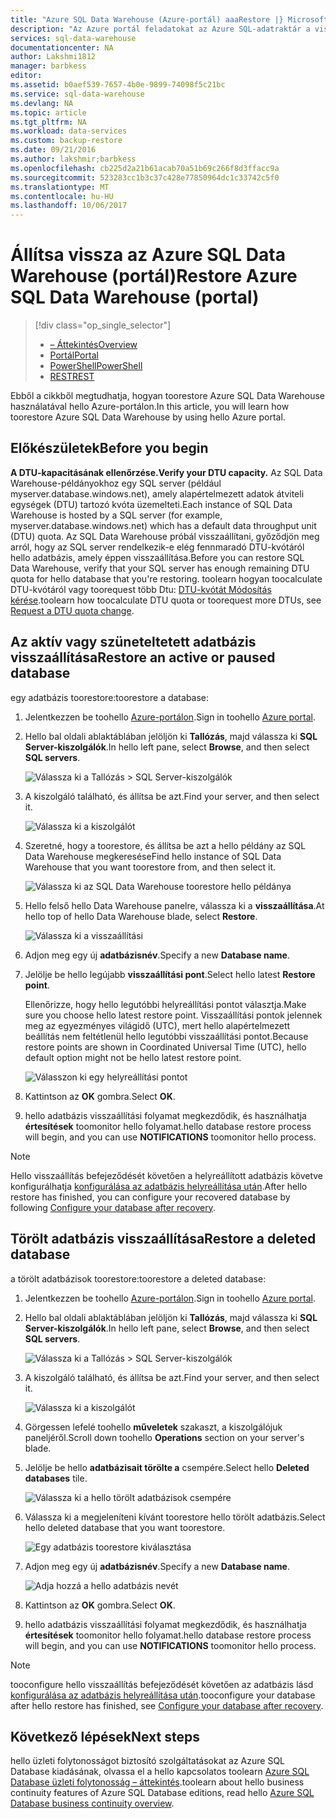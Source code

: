 ```yaml
---
title: "Azure SQL Data Warehouse (Azure-portál) aaaRestore |} Microsoft Docs"
description: "Az Azure portál feladatokat az Azure SQL-adatraktár a visszaállításakor."
services: sql-data-warehouse
documentationcenter: NA
author: Lakshmi1812
manager: barbkess
editor: 
ms.assetid: b0aef539-7657-4b0e-9899-74098f5c21bc
ms.service: sql-data-warehouse
ms.devlang: NA
ms.topic: article
ms.tgt_pltfrm: NA
ms.workload: data-services
ms.custom: backup-restore
ms.date: 09/21/2016
ms.author: lakshmir;barbkess
ms.openlocfilehash: cb225d2a21b61acab70a51b69c266f8d3ffacc9a
ms.sourcegitcommit: 523283cc1b3c37c428e77850964dc1c33742c5f0
ms.translationtype: MT
ms.contentlocale: hu-HU
ms.lasthandoff: 10/06/2017
---
```

# <a name="restore-azure-sql-data-warehouse-portal"></a><span data-ttu-id="c2f0f-103">Állítsa vissza az Azure SQL Data Warehouse (portál)</span><span class="sxs-lookup"><span data-stu-id="c2f0f-103">Restore Azure SQL Data Warehouse (portal)</span></span>
> [!div class="op_single_selector"]
> * <span data-ttu-id="c2f0f-104">[– Áttekintés][Overview]</span><span class="sxs-lookup"><span data-stu-id="c2f0f-104">[Overview][Overview]</span></span>
> * <span data-ttu-id="c2f0f-105">[Portál][Portal]</span><span class="sxs-lookup"><span data-stu-id="c2f0f-105">[Portal][Portal]</span></span>
> * <span data-ttu-id="c2f0f-106">[PowerShell][PowerShell]</span><span class="sxs-lookup"><span data-stu-id="c2f0f-106">[PowerShell][PowerShell]</span></span>
> * <span data-ttu-id="c2f0f-107">[REST][REST]</span><span class="sxs-lookup"><span data-stu-id="c2f0f-107">[REST][REST]</span></span>
>
>
<span data-ttu-id="c2f0f-108">Ebből a cikkből megtudhatja, hogyan toorestore Azure SQL Data Warehouse használatával hello Azure-portálon.</span><span class="sxs-lookup"><span data-stu-id="c2f0f-108">In this article, you will learn how toorestore Azure SQL Data Warehouse by using hello Azure portal.</span></span>

## <a name="before-you-begin"></a><span data-ttu-id="c2f0f-109">Előkészületek</span><span class="sxs-lookup"><span data-stu-id="c2f0f-109">Before you begin</span></span>
<span data-ttu-id="c2f0f-110">**A DTU-kapacitásának ellenőrzése.**</span><span class="sxs-lookup"><span data-stu-id="c2f0f-110">**Verify your DTU capacity.**</span></span> <span data-ttu-id="c2f0f-111">Az SQL Data Warehouse-példányokhoz egy SQL server (például myserver.database.windows.net), amely alapértelmezett adatok átviteli egységek (DTU) tartozó kvóta üzemelteti.</span><span class="sxs-lookup"><span data-stu-id="c2f0f-111">Each instance of SQL Data Warehouse is hosted by a SQL server (for example, myserver.database.windows.net) which has a default data throughput unit (DTU) quota.</span></span> <span data-ttu-id="c2f0f-112">Az SQL Data Warehouse próbál visszaállítani, győződjön meg arról, hogy az SQL server rendelkezik-e elég fennmaradó DTU-kvótáról hello adatbázis, amely éppen visszaállítása.</span><span class="sxs-lookup"><span data-stu-id="c2f0f-112">Before you can restore SQL Data Warehouse, verify that your SQL server has enough remaining DTU quota for hello database that you're restoring.</span></span> <span data-ttu-id="c2f0f-113">toolearn hogyan toocalculate DTU-kvótáról vagy toorequest több Dtu: [DTU-kvótát Módosítás kérése][Request a DTU quota change].</span><span class="sxs-lookup"><span data-stu-id="c2f0f-113">toolearn how toocalculate DTU quota or toorequest more DTUs, see [Request a DTU quota change][Request a DTU quota change].</span></span>

## <a name="restore-an-active-or-paused-database"></a><span data-ttu-id="c2f0f-114">Az aktív vagy szüneteltetett adatbázis visszaállítása</span><span class="sxs-lookup"><span data-stu-id="c2f0f-114">Restore an active or paused database</span></span>
<span data-ttu-id="c2f0f-115">egy adatbázis toorestore:</span><span class="sxs-lookup"><span data-stu-id="c2f0f-115">toorestore a database:</span></span>

1. <span data-ttu-id="c2f0f-116">Jelentkezzen be toohello [Azure-portálon][Azure portal].</span><span class="sxs-lookup"><span data-stu-id="c2f0f-116">Sign in toohello [Azure portal][Azure portal].</span></span>
2. <span data-ttu-id="c2f0f-117">Hello bal oldali ablaktáblában jelöljön ki **Tallózás**, majd válassza ki **SQL Server-kiszolgálók**.</span><span class="sxs-lookup"><span data-stu-id="c2f0f-117">In hello left pane, select **Browse**, and then select **SQL servers**.</span></span>

    ![Válassza ki a Tallózás > SQL Server-kiszolgálók](./media/sql-data-warehouse-restore-database-portal/01-browse-for-sql-server.png)
3. <span data-ttu-id="c2f0f-119">A kiszolgáló található, és állítsa be azt.</span><span class="sxs-lookup"><span data-stu-id="c2f0f-119">Find your server, and then select it.</span></span>

    ![Válassza ki a kiszolgálót](./media/sql-data-warehouse-restore-database-portal/01-select-server.png)
4. <span data-ttu-id="c2f0f-121">Szeretné, hogy a toorestore, és állítsa be azt a hello példány az SQL Data Warehouse megkeresése</span><span class="sxs-lookup"><span data-stu-id="c2f0f-121">Find hello instance of SQL Data Warehouse that you want toorestore from, and then select it.</span></span>

    ![Válassza ki az SQL Data Warehouse toorestore hello példánya](./media/sql-data-warehouse-restore-database-portal/01-select-active-dw.png)
5. <span data-ttu-id="c2f0f-123">Hello felső hello Data Warehouse panelre, válassza ki a **visszaállítása**.</span><span class="sxs-lookup"><span data-stu-id="c2f0f-123">At hello top of hello Data Warehouse blade, select **Restore**.</span></span>

    ![Válassza ki a visszaállítási](./media/sql-data-warehouse-restore-database-portal/01-select-restore-from-active.png)
6. <span data-ttu-id="c2f0f-125">Adjon meg egy új **adatbázisnév**.</span><span class="sxs-lookup"><span data-stu-id="c2f0f-125">Specify a new **Database name**.</span></span>
7. <span data-ttu-id="c2f0f-126">Jelölje be hello legújabb **visszaállítási pont**.</span><span class="sxs-lookup"><span data-stu-id="c2f0f-126">Select hello latest **Restore point**.</span></span>

   <span data-ttu-id="c2f0f-127">Ellenőrizze, hogy hello legutóbbi helyreállítási pontot választja.</span><span class="sxs-lookup"><span data-stu-id="c2f0f-127">Make sure you choose hello latest restore point.</span></span> <span data-ttu-id="c2f0f-128">Visszaállítási pontok jelennek meg az egyezményes világidő (UTC), mert hello alapértelmezett beállítás nem feltétlenül hello legutóbbi visszaállítási pontot.</span><span class="sxs-lookup"><span data-stu-id="c2f0f-128">Because restore points are shown in Coordinated Universal Time (UTC), hello default option might not be hello latest restore point.</span></span>

      ![Válasszon ki egy helyreállítási pontot](./media/sql-data-warehouse-restore-database-portal/01-restore-blade-from-active.png)
8. <span data-ttu-id="c2f0f-130">Kattintson az **OK** gombra.</span><span class="sxs-lookup"><span data-stu-id="c2f0f-130">Select **OK**.</span></span>
9. <span data-ttu-id="c2f0f-131">hello adatbázis visszaállítási folyamat megkezdődik, és használhatja **értesítések** toomonitor hello folyamat.</span><span class="sxs-lookup"><span data-stu-id="c2f0f-131">hello database restore process will begin, and you can use **NOTIFICATIONS** toomonitor hello process.</span></span>

> [!NOTE]
> <span data-ttu-id="c2f0f-132">Hello visszaállítás befejeződését követően a helyreállított adatbázis követve konfigurálhatja [konfigurálása az adatbázis helyreállítása után][Configure your database after recovery].</span><span class="sxs-lookup"><span data-stu-id="c2f0f-132">After hello restore has finished, you can configure your recovered database by following [Configure your database after recovery][Configure your database after recovery].</span></span>
>
>

## <a name="restore-a-deleted-database"></a><span data-ttu-id="c2f0f-133">Törölt adatbázis visszaállítása</span><span class="sxs-lookup"><span data-stu-id="c2f0f-133">Restore a deleted database</span></span>
<span data-ttu-id="c2f0f-134">a törölt adatbázisok toorestore:</span><span class="sxs-lookup"><span data-stu-id="c2f0f-134">toorestore a deleted database:</span></span>

1. <span data-ttu-id="c2f0f-135">Jelentkezzen be toohello [Azure-portálon][Azure portal].</span><span class="sxs-lookup"><span data-stu-id="c2f0f-135">Sign in toohello [Azure portal][Azure portal].</span></span>
2. <span data-ttu-id="c2f0f-136">Hello bal oldali ablaktáblában jelöljön ki **Tallózás**, majd válassza ki **SQL Server-kiszolgálók**.</span><span class="sxs-lookup"><span data-stu-id="c2f0f-136">In hello left pane, select **Browse**, and then select **SQL servers**.</span></span>

    ![Válassza ki a Tallózás > SQL Server-kiszolgálók](./media/sql-data-warehouse-restore-database-portal/01-browse-for-sql-server.png)
3. <span data-ttu-id="c2f0f-138">A kiszolgáló található, és állítsa be azt.</span><span class="sxs-lookup"><span data-stu-id="c2f0f-138">Find your server, and then select it.</span></span>

    ![Válassza ki a kiszolgálót](./media/sql-data-warehouse-restore-database-portal/02-select-server.png)
4. <span data-ttu-id="c2f0f-140">Görgessen lefelé toohello **műveletek** szakaszt, a kiszolgálójuk paneljéről.</span><span class="sxs-lookup"><span data-stu-id="c2f0f-140">Scroll down toohello **Operations** section on your server's blade.</span></span>
5. <span data-ttu-id="c2f0f-141">Jelölje be hello **adatbázisait törölte a** csempére.</span><span class="sxs-lookup"><span data-stu-id="c2f0f-141">Select hello **Deleted databases** tile.</span></span>

    ![Válassza ki a hello törölt adatbázisok csempére](./media/sql-data-warehouse-restore-database-portal/02-select-deleted-dws.png)
6. <span data-ttu-id="c2f0f-143">Válassza ki a megjeleníteni kívánt toorestore hello törölt adatbázis.</span><span class="sxs-lookup"><span data-stu-id="c2f0f-143">Select hello deleted database that you want toorestore.</span></span>

    ![Egy adatbázis toorestore kiválasztása](./media/sql-data-warehouse-restore-database-portal/02-select-deleted-dw.png)
7. <span data-ttu-id="c2f0f-145">Adjon meg egy új **adatbázisnév**.</span><span class="sxs-lookup"><span data-stu-id="c2f0f-145">Specify a new **Database name**.</span></span>

    ![Adja hozzá a hello adatbázis nevét](./media/sql-data-warehouse-restore-database-portal/02-restore-blade-from-deleted.png)
8. <span data-ttu-id="c2f0f-147">Kattintson az **OK** gombra.</span><span class="sxs-lookup"><span data-stu-id="c2f0f-147">Select **OK**.</span></span>
9. <span data-ttu-id="c2f0f-148">hello adatbázis visszaállítási folyamat megkezdődik, és használhatja **értesítések** toomonitor hello folyamat.</span><span class="sxs-lookup"><span data-stu-id="c2f0f-148">hello database restore process will begin, and you can use **NOTIFICATIONS** toomonitor hello process.</span></span>

> [!NOTE]
> <span data-ttu-id="c2f0f-149">tooconfigure hello visszaállítás befejeződését követően az adatbázis lásd [konfigurálása az adatbázis helyreállítása után][Configure your database after recovery].</span><span class="sxs-lookup"><span data-stu-id="c2f0f-149">tooconfigure your database after hello restore has finished, see [Configure your database after recovery][Configure your database after recovery].</span></span>
>
>

## <a name="next-steps"></a><span data-ttu-id="c2f0f-150">Következő lépések</span><span class="sxs-lookup"><span data-stu-id="c2f0f-150">Next steps</span></span>
<span data-ttu-id="c2f0f-151">hello üzleti folytonosságot biztosító szolgáltatásokat az Azure SQL Database kiadásának, olvassa el a hello kapcsolatos toolearn [Azure SQL Database üzleti folytonosság – áttekintés][Azure SQL Database business continuity overview].</span><span class="sxs-lookup"><span data-stu-id="c2f0f-151">toolearn about hello business continuity features of Azure SQL Database editions, read hello [Azure SQL Database business continuity overview][Azure SQL Database business continuity overview].</span></span>

<!--Image references-->

<!--Article references-->
[Azure SQL Database business continuity overview]: ../sql-database/sql-database-business-continuity.md
[Overview]: ./sql-data-warehouse-restore-database-overview.md
[Portal]: ./sql-data-warehouse-restore-database-portal.md
[PowerShell]: ./sql-data-warehouse-restore-database-powershell.md
[REST]: ./sql-data-warehouse-restore-database-rest-api.md
[Configure your database after recovery]: ../sql-database/sql-database-disaster-recovery.md#configure-your-database-after-recovery
[Request a DTU quota change]: ./sql-data-warehouse-get-started-create-support-ticket.md#request-quota-change

<!--MSDN references-->

<!--Blog references-->

<!--Other Web references-->
[Azure portal]: https://portal.azure.com/
